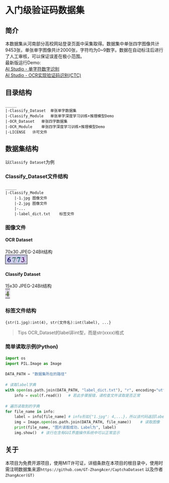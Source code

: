 # 入门级验证码数据集

## 简介
本数据集从河南部分高校网站登录页面中采集取得。数据集中单张四字图像共计9453张，单张单字图像共计2000张，字符均为0~9数字。数据在自动标注后进行了人工审核，可以保证误差在极小范围。  
最新版运行Demo:  
[AI Studio - 单字符数字识别](https://aistudio.baidu.com/aistudio/projectdetail/1147112)  
[AI Studio - OCR实现验证码识别(CTC)](https://aistudio.baidu.com/aistudio/projectdetail/1100507)  


## 目录结构
```
_____
|-Classify_Dataset  单张单字数据集
|-Classify_Module   单张单字深度学习训练+推理模型Demo
|-OCR_Dataset   单张四字数据集
|-OCR_Module    单张四字深度学习训练+推理模型Demo
|-LICENSE   许可文件
```
## 数据集结构

以`Classify Dataset`为例

### Classify_Dataset文件结构
```
_____
|-Classify_Module
    |-1.jpg 图像文件
    |-2.jpg 图像文件
    |-...
    |-label_dict.txt    标签文件

```
### 图像文件
#### OCR Dataset  
70x30 JPEG-24Bit结构  
![示例数据](OCR_Dataset/1.jpg)  
#### Classify Dataset
15x30 JPEG-24Bit结构  
![示例数据](Classify_Dataset/1.jpg)  


### 标签文件结构
`{str(1.jpg):int(4), str(文件名):int(label), ...}`
> Tips OCR_Dataset的label非int型，而是str(xxxx)格式

### 简单读取示例(Python)
```python
import os
import PIL.Image as Image

DATA_PATH = "数据集所在的路径"

# 读取label字典
with open(os.path.join(DATA_PATH, "label_dict.txt"), "r", encoding="utf-8") as f:
    info = eval(f.read())   # 若此步骤报错，请检查文件读取是否正常

# 遍历读取到的字典
for file_name in info:
    label = info[file_name] # info形如{"1.jpg": 4,...}，所以该代码返回label值
    img = Image.open(os.path.join(DATA_PATH, file_name))    # 读取图像
    print(file_name, "图片读取成功，Label为", label)
    img.show()  # 该行在含有GUI界面操作系统中可以正常显示
```


## 关于
本项目为免费开源项目，使用MIT许可证，详细条款在本项目的根目录中，使用时需注明数据集来源`https://github.com/GT-ZhangAcer/CaptchaDataset` 以及作者 `ZhangAcer(GT)`


